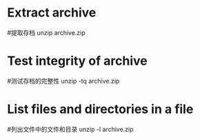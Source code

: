 # Extract archive
#提取存档
unzip archive.zip

# Test integrity of archive
#测试存档的完整性
unzip -tq archive.zip

# List files and directories in a file
#列出文件中的文件和目录
unzip -l archive.zip

